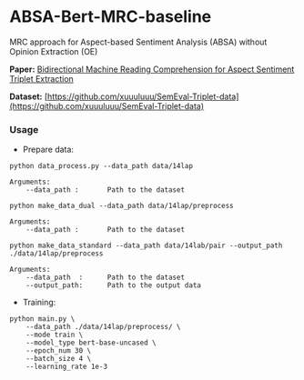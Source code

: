 # ABSA-Bert-MRC-baseline
MRC approach for Aspect-based Sentiment Analysis (ABSA) without Opinion Extraction (OE)

**Paper:** [Bidirectional Machine Reading Comprehension for Aspect Sentiment Triplet Extraction](https://arxiv.org/abs/2103.07665)

**Dataset:** [https://github.com/xuuuluuu/SemEval-Triplet-data](https://github.com/xuuuluuu/SemEval-Triplet-data)

### Usage

- Prepare data:
```commandline
python data_process.py --data_path data/14lap

Arguments:
    --data_path :       Path to the dataset
```

```commandline
python make_data_dual --data_path data/14lap/preprocess

Arguments:
    --data_path :       Path to the dataset
```

```commandline
python make_data_standard --data_path data/14lab/pair --output_path ./data/14lap/preprocess

Arguments:
    --data_path  :      Path to the dataset
    --output_path:      Path to the output data      
```

- Training:
```commandline
python main.py \
    --data_path ./data/14lap/preprocess/ \
    --mode train \
    --model_type bert-base-uncased \
    --epoch_num 30 \
    --batch_size 4 \
    --learning_rate 1e-3
```
